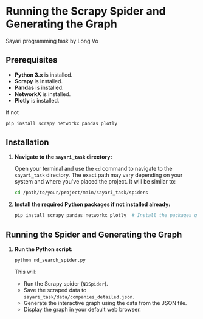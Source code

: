 # Running the Scrapy Spider and Generating the Graph

Sayari programming task by Long Vo
## Prerequisites

* **Python 3.x** is installed.
* **Scrapy** is installed.
* **Pandas** is installed.
* **NetworkX** is installed.
* **Plotly** is installed.

If not
```bash
pip install scrapy networkx pandas plotly
```

## Installation

1.  **Navigate to the `sayari_task` directory:**

    Open your terminal and use the `cd` command to navigate to the `sayari_task` directory.  The exact path may vary depending on your system and where you've placed the project.  It will be similar to:

    ```bash
    cd /path/to/your/project/main/sayari_task/spiders
    ```

2.  **Install the required Python packages if not installed already:**


    ```bash
    pip install scrapy pandas networkx plotly  # Install the packages globally
    ```

## Running the Spider and Generating the Graph

1.  **Run the Python script:**

    

    ```bash
    python nd_search_spider.py
    ```

    This will:

    * Run the Scrapy spider (`NDSpider`).
    * Save the scraped data to `sayari_task/data/companies_detailed.json`.
    * Generate the interactive graph using the data from the JSON file.
    * Display the graph in your default web browser.
